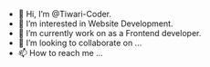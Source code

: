 - 👋 Hi, I’m @Tiwari-Coder.
- 👀 I’m interested in Website Development.
- 🌱 I’m currently work on as a Frontend developer.
- 💞️ I’m looking to collaborate on ...
- 📫 How to reach me ...

<!---
Tiwari-Coder/Tiwari-Coder is a ✨ special ✨ repository because its `README.md` (this file) appears on your GitHub profile.
You can click the Preview link to take a look at your changes.
--->
